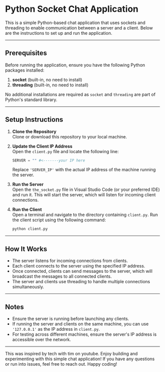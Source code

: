 # Python Socket Chat Application

This is a simple Python-based chat application that uses sockets and threading to enable communication between a server and a client. Below are the instructions to set up and run the application.

---

## Prerequisites

Before running the application, ensure you have the following Python packages installed:

1. **socket** (built-in, no need to install)
2. **threading** (built-in, no need to install)

No additional installations are required as `socket` and `threading` are part of Python's standard library.

---

## Setup Instructions

1. **Clone the Repository**  
   Clone or download this repository to your local machine.

2. **Update the Client IP Address**  
   Open the `client.py` file and locate the following line:
   ```python
   SERVER = "" #<-------your IP here
   ```
   Replace `'SERVER_IP'` with the actual IP address of the machine running the server.

3. **Run the Server**  
   Open the `the_socket.py` file in Visual Studio Code (or your preferred IDE) and run it. This will start the server, which will listen for incoming client connections.

4. **Run the Client**  
   Open a terminal and navigate to the directory containing `client.py`. Run the client script using the following command:
   ```bash
   python client.py
   ```
---

## How It Works

- The server listens for incoming connections from clients.
- Each client connects to the server using the specified IP address.
- Once connected, clients can send messages to the server, which will broadcast the messages to all connected clients.
- The server and clients use threading to handle multiple connections simultaneously.

---

## Notes

- Ensure the server is running before launching any clients.
- If running the server and clients on the same machine, you can use `'127.0.0.1'` as the IP address in `client.py`.
- For testing across different machines, ensure the server's IP address is accessible over the network.

---
This was inspired by tech with tim on youtube.
Enjoy building and experimenting with this simple chat application! If you have any questions or run into issues, feel free to reach out. Happy coding!
